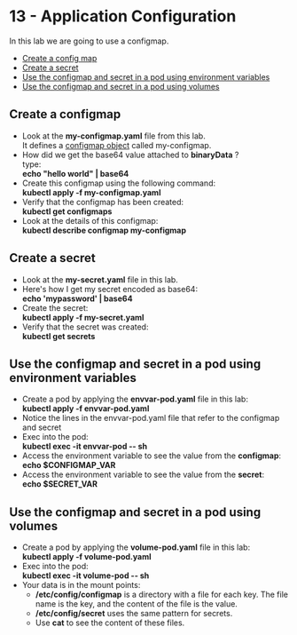 # 13 - Application Configuration

In this lab we are going to use a configmap.

- [Create a config map](#Create-a-config-map)
- [Create a secret](#Create-a-secret)
- [Use the configmap and secret in a pod using environment variables](#Use-the-configmap-and-secret-in-a-pod-using-environment-variables)
- [Use the configmap and secret in a pod using volumes](#Use-the-configmap-and-secret-in-a-pod-using-volumes)


## Create a configmap

- Look at the **my-configmap.yaml** file from this lab.  
It defines a [configmap object](https://kubernetes.io/docs/concepts/configuration/configmap/#configmap-object) called my-configmap.
- How did we get the base64 value attached to **binaryData** ?  
type:  
**echo "hello world" | base64**  
- Create this configmap using the following command:  
**kubectl apply -f my-configmap.yaml**  
- Verify that the configmap has been created:  
**kubectl get configmaps**
- Look at the details of this configmap:  
**kubectl describe configmap my-configmap**  

## Create a secret

- Look at the **my-secret.yaml** file in this lab.
- Here's how I get my secret encoded as base64:  
**echo 'mypassword' | base64**
- Create the secret:  
**kubectl apply -f my-secret.yaml**
- Verify that the secret was created:  
**kubectl get secrets**

## Use the configmap and secret in a pod using environment variables

- Create a pod by applying the **envvar-pod.yaml** file in this lab:  
**kubectl apply -f envvar-pod.yaml**
- Notice the lines in the envvar-pod.yaml file that refer to the configmap and secret
- Exec into the pod:  
**kubectl exec -it envvar-pod -- sh**
- Access the environment variable to see the value from the **configmap**:  
**echo $CONFIGMAP_VAR**
- Access the environment variable to see the value from the **secret**:  
**echo $SECRET_VAR**

## Use the configmap and secret in a pod using volumes

- Create a pod by applying the **volume-pod.yaml** file in this lab:  
**kubectl apply -f volume-pod.yaml**
- Exec into the pod:  
**kubectl exec -it volume-pod -- sh**
- Your data is in the mount points:  
  - **/etc/config/configmap** is a directory with a file for each key. The file name is the key, and the content of the file is the value.
  - **/etc/config/secret** uses the same pattern for secrets.
  - Use **cat** to see the content of these files.
